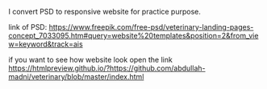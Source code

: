 I convert PSD to responsive website for practice purpose.

link of PSD: https://www.freepik.com/free-psd/veterinary-landing-pages-concept_7033095.htm#query=website%20templates&position=2&from_view=keyword&track=ais

if you want to see how website look open the link https://htmlpreview.github.io/?https://github.com/abdullah-madni/veterinary/blob/master/index.html